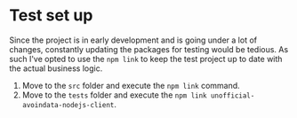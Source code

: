 # Test set up

Since the project is in early development and is going under a lot of changes, constantly updating the packages for testing would be tedious. As such I've opted to use the `npm link` to keep the test project up to date with the actual business logic.

1. Move to the `src` folder and execute the `npm link` command.
2. Move to the `tests` folder and execute the `npm link unofficial-avoindata-nodejs-client`.